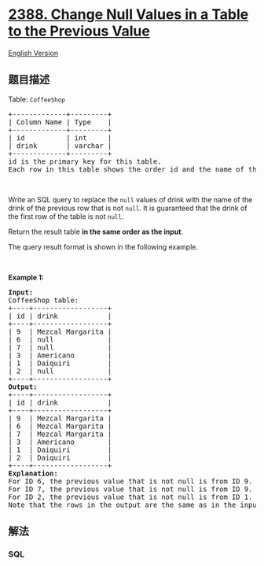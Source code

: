 # [2388. Change Null Values in a Table to the Previous Value](https://leetcode.cn/problems/change-null-values-in-a-table-to-the-previous-value)

[English Version](/solution/2300-2399/2388.Change%20Null%20Values%20in%20a%20Table%20to%20the%20Previous%20Value/README_EN.md)

## 题目描述

<!-- 这里写题目描述 -->

<p>Table: <code>CoffeeShop</code></p>

<pre>
+-------------+---------+
| Column Name | Type    |
+-------------+---------+
| id          | int     |
| drink       | varchar |
+-------------+---------+
id is the primary key for this table.
Each row in this table shows the order id and the name of the drink ordered. Some drink rows are nulls.
</pre>

<p>&nbsp;</p>

<p>Write an SQL query to replace the <code>null</code> values of drink with the name of the drink of the previous row that is not <code>null</code>. It is guaranteed that the drink of the first row of the table is not <code>null</code>.</p>

<p>Return the result table <strong>in the same order as the input</strong>.</p>

<p>The query result format is shown in the following example.</p>

<p>&nbsp;</p>
<p><strong>Example 1:</strong></p>

<pre>
<strong>Input:</strong> 
CoffeeShop table:
+----+------------------+
| id | drink            |
+----+------------------+
| 9  | Mezcal Margarita |
| 6  | null             |
| 7  | null             |
| 3  | Americano        |
| 1  | Daiquiri         |
| 2  | null             |
+----+------------------+
<strong>Output:</strong> 
+----+------------------+
| id | drink            |
+----+------------------+
| 9  | Mezcal Margarita |
| 6  | Mezcal Margarita |
| 7  | Mezcal Margarita |
| 3  | Americano        |
| 1  | Daiquiri         |
| 2  | Daiquiri         |
+----+------------------+
<strong>Explanation:</strong> 
For ID 6, the previous value that is not null is from ID 9. We replace the null with &quot;Mezcal Margarita&quot;.
For ID 7, the previous value that is not null is from ID 9. We replace the null with &quot;Mezcal Margarita&quot;.
For ID 2, the previous value that is not null is from ID 1. We replace the null with &quot;Daiquiri&quot;.
Note that the rows in the output are the same as in the input.
</pre>

## 解法

<!-- 这里可写通用的实现逻辑 -->

<!-- tabs:start -->

### **SQL**

<!-- 这里可写当前语言的特殊实现逻辑 -->

```sql

```

<!-- tabs:end -->

